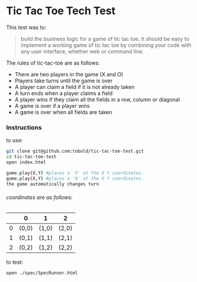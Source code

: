 # Tic Tac Toe Tech Test
This test was to:
>build the business logic for a game of tic tac toe. It should be easy to implement a working game of tic tac toe by combining your code with any user interface, whether web or command line.

The rules of tic-tac-toe are as follows:

- There are two players in the game (X and O)
- Players take turns until the game is over
- A player can claim a field if it is not already taken
- A turn ends when a player claims a field
- A player wins if they claim all the fields in a row, column or diagonal
- A game is over if a player wins
- A game is over when all fields are taken

### Instructions
to use:
```sh
git clone git@github.com:tobold/tic-tac-toe-test.git
cd tic-tac-toe-test
open index.html

game.play(X,Y) #places a 'X' at the X Y coordinates.
game.play(X,Y) #places a '0' at the X Y coordinates.
the game automatically changes turn
```
###### coordinates are as follows:
|   | 0   | 1   | 2   |
|---|-----|-----|-----|
| 0 |(0,0)|(1,0)|(2,0)|
| 1 |(0,1)|(1,1)|(2,1)|
| 2 |(0,2)|(1,2)|(2,2)|

to test:
```
open ./spec/SpecRunner.html
```
